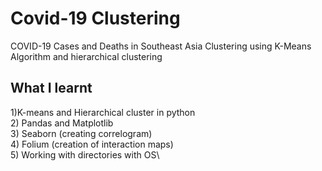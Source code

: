 # Covid-19 Clustering
COVID-19 Cases and Deaths in Southeast Asia Clustering using K-Means Algorithm and hierarchical clustering
## What I learnt
1)K-means and Hierarchical cluster in python\
2) Pandas and Matplotlib\
3) Seaborn (creating correlogram)\
4) Folium (creation of interaction maps)\
5) Working with directories with OS\
